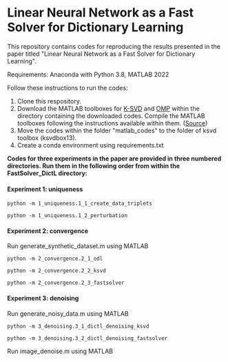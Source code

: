 # Linear Neural Network as a Fast Solver for Dictionary Learning

This repository contains codes for reproducing the results presented in the paper titled "Linear Neural Network as a Fast Solver for Dictionary Learning".

Requirements: Anaconda with Python 3.8, MATLAB 2022

Follow these instructions to run the codes:
  1. Clone this respository.
  2. Download the MATLAB toolboxes for [K-SVD](https://www.cs.technion.ac.il/~ronrubin/Software/ksvdbox13.zip) and [OMP](https://www.cs.technion.ac.il/~ronrubin/Software/ompbox10.zip) within the directory containing the downloaded codes. Compile the MATLAB toolboxes following the instructions available within them. ([Source](https://www.cs.technion.ac.il/~ronrubin/software.html))
  3. Move the codes within the folder "matlab_codes" to the folder of ksvd toolbox (ksvdbox13).
  4. Create a conda environment using requirements.txt  

**Codes for three experiments in the paper are provided in three numbered directories. Run them in the following order from within the FastSolver_DictL directory:**

#### Experiment 1: uniqueness
```
python -m 1_uniqueness.1_1_create_data_triplets
```
```
python -m 1_uniqueness.1_2_perturbation
```
#### Experiment 2: convergence
Run generate_synthetic_dataset.m using MATLAB
```
python -m 2_convergence.2_1_odl
```
```
python -m 2_convergence.2_2_ksvd
```
```
python -m 2_convergence.2_3_fastsolver
```
#### Experiment 3: denoising
Run generate_noisy_data.m using MATLAB
```
python -m 3_denoising.3_1_dictl_denoising_ksvd
```
```
python -m 3_denoising.3_2_dictl_denoising_fastsolver
```
Run image_denoise.m using MATLAB



